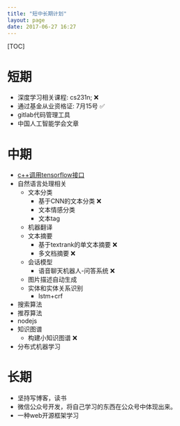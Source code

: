 ```yaml
---
title: "短中长期计划"
layout: page
date: 2017-06-27 16:27
---
```


[TOC]
# 短期  
- 深度学习相关课程: cs231n; ❌
- 通过基金从业资格证: 7月15号 ✅
- gitlab代码管理工具
- 中国人工智能学会文章

# 中期
- [c++调用tensorflow接口](http://blog.csdn.net/rockingdingo/article/details/75452711)
- 自然语言处理相关
    - 文本分类
        - 基于CNN的文本分类 ❌
        - 文本情感分类
        - 文本tag
    - 机器翻译
    - 文本摘要
        - 基于textrank的单文本摘要 ❌
        - 多文档摘要 ❌
    - 会话模型
        - 语音聊天机器人-问答系统 ❌
    - 图片描述自动生成
    - 实体和实体关系识别
        - lstm+crf
- 搜索算法
- 推荐算法
- nodejs
- 知识图谱
    - 构建小知识图谱 ❌
- 分布式机器学习

# 长期
- 坚持写博客，读书
- 微信公众号开发，将自己学习的东西在公众号中体现出来。
- 一种web开源框架学习